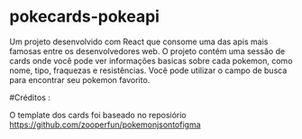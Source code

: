 # pokecards-pokeapi

Um projeto desenvolvido com React que consome uma das apis mais famosas entre os desenvolvedores web.
O projeto contém uma sessão de cards onde você pode ver informações basicas sobre cada pokemon, 
como nome, tipo, fraquezas e resistências. 
Você pode utilizar o campo de busca para encontrar seu pokemon favorito.

#Créditos :

O template dos cards foi baseado no reposiório https://github.com/zooperfun/pokemonjsontofigma
